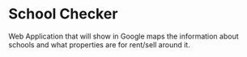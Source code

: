 # School Checker

Web Application that will show in Google maps the information about schools and what properties are for rent/sell around it.
